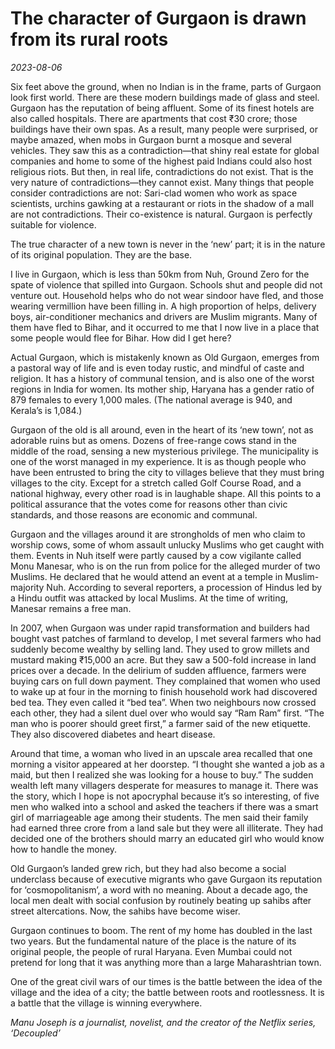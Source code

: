 # The character of Gurgaon is drawn from its rural roots

*2023-08-06*

Six feet above the ground, when no Indian is in the frame, parts of
Gurgaon look first world. There are these modern buildings made of glass
and steel. Gurgaon has the reputation of being affluent. Some of its
finest hotels are also called hospitals. There are apartments that cost
<span class="webrupee">₹</span>30 crore; those buildings have their own
spas. As a result, many people were surprised, or maybe amazed, when
mobs in Gurgaon burnt a mosque and several vehicles. They saw this as a
contradiction—that shiny real estate for global companies and home to
some of the highest paid Indians could also host religious riots. But
then, in real life, contradictions do not exist. That is the very nature
of contradictions—they cannot exist. Many things that people consider
contradictions are not: Sari-clad women who work as space scientists,
urchins gawking at a restaurant or riots in the shadow of a mall are not
contradictions. Their co-existence is natural. Gurgaon is perfectly
suitable for violence.

The true character of a new town is never in the ‘new’ part; it is in
the nature of its original population. They are the base.

I live in Gurgaon, which is less than 50km from Nuh, Ground Zero for the
spate of violence that spilled into Gurgaon. Schools shut and people did
not venture out. Household helps who do not wear sindoor have fled, and
those wearing vermillion have been filling in. A high proportion of
helps, delivery boys, air-conditioner mechanics and drivers are Muslim
migrants. Many of them have fled to Bihar, and it occurred to me that I
now live in a place that some people would flee for Bihar. How did I get
here?

Actual Gurgaon, which is mistakenly known as Old Gurgaon, emerges from a
pastoral way of life and is even today rustic, and mindful of caste and
religion. It has a history of communal tension, and is also one of the
worst regions in India for women. Its mother ship, Haryana has a gender
ratio of 879 females to every 1,000 males. (The national average is 940,
and Kerala’s is 1,084.)

Gurgaon of the old is all around, even in the heart of its ‘new town’,
not as adorable ruins but as omens. Dozens of free-range cows stand in
the middle of the road, sensing a new mysterious privilege. The
municipality is one of the worst managed in my experience. It is as
though people who have been entrusted to bring the city to villages
believe that they must bring villages to the city. Except for a stretch
called Golf Course Road, and a national highway, every other road is in
laughable shape. All this points to a political assurance that the votes
come for reasons other than civic standards, and those reasons are
economic and communal.

Gurgaon and the villages around it are strongholds of men who claim to
worship cows, some of whom assault unlucky Muslims who get caught with
them. Events in Nuh itself were partly caused by a cow vigilante called
Monu Manesar, who is on the run from police for the alleged murder of
two Muslims. He declared that he would attend an event at a temple in
Muslim-majority Nuh. According to several reporters, a procession of
Hindus led by a Hindu outfit was attacked by local Muslims. At the time
of writing, Manesar remains a free man.

In 2007, when Gurgaon was under rapid transformation and builders had
bought vast patches of farmland to develop, I met several farmers who
had suddenly become wealthy by selling land. They used to grow millets
and mustard making <span class="webrupee">₹</span>15,000 an acre. But
they saw a 500-fold increase in land prices over a decade. In the
delirium of sudden affluence, farmers were buying cars on full down
payment. They complained that women who used to wake up at four in the
morning to finish household work had discovered bed tea. They even
called it “bed tea”. When two neighbours now crossed each other, they
had a silent duel over who would say “Ram Ram” first. “The man who is
poorer should greet first,” a farmer said of the new etiquette. They
also discovered diabetes and heart disease.

Around that time, a woman who lived in an upscale area recalled that one
morning a visitor appeared at her doorstep. “I thought she wanted a job
as a maid, but then I realized she was looking for a house to buy.” The
sudden wealth left many villagers desperate for measures to manage it.
There was the story, which I hope is not apocryphal because it’s so
interesting, of five men who walked into a school and asked the teachers
if there was a smart girl of marriageable age among their students. The
men said their family had earned three crore from a land sale but they
were all illiterate. They had decided one of the brothers should marry
an educated girl who would know how to handle the money.

Old Gurgaon’s landed grew rich, but they had also become a social
underclass because of executive migrants who gave Gurgaon its reputation
for ‘cosmopolitanism’, a word with no meaning. About a decade ago, the
local men dealt with social confusion by routinely beating up sahibs
after street altercations. Now, the sahibs have become wiser.

Gurgaon continues to boom. The rent of my home has doubled in the last
two years. But the fundamental nature of the place is the nature of its
original people, the people of rural Haryana. Even Mumbai could not
pretend for long that it was anything more than a large Maharashtrian
town.

One of the great civil wars of our times is the battle between the idea
of the village and the idea of a city; the battle between roots and
rootlessness. It is a battle that the village is winning everywhere.

*Manu Joseph is a journalist, novelist, and the creator of the Netflix
series, ‘Decoupled’*

